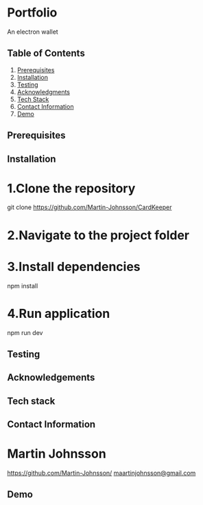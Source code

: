 # Portfolio

An electron wallet

## Table of Contents

1. [Prerequisites](#prerequisites)
2. [Installation](#installation)
3. [Testing](#testing)
4. [Acknowledgments](#acknowledgements)
5. [Tech Stack](#tech-stack)
6. [Contact Information](#contact-information)
7. [Demo](#demo)

## Prerequisites

## Installation

# 1.Clone the repository

git clone https://github.com/Martin-Johnsson/CardKeeper

# 2.Navigate to the project folder

# 3.Install dependencies

npm install

# 4.Run application

npm run dev

## Testing

## Acknowledgements

## Tech stack

## Contact Information

# Martin Johnsson

https://github.com/Martin-Johnsson/
maartinjohnsson@gmail.com

## Demo
